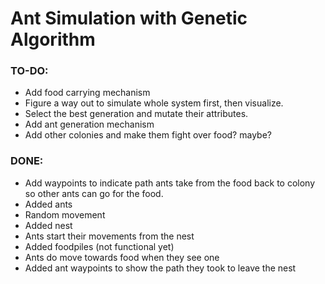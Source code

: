 # Ant Simulation with Genetic Algorithm


### TO-DO:
- Add food carrying mechanism
- Figure a way out to simulate whole system first, then visualize.
- Select the best generation and mutate their attributes.
- Add ant generation mechanism
- Add other colonies and make them fight over food? maybe?

### DONE:

- Add waypoints to indicate path ants take from the food back to colony so other ants can go for the food.
- Added ants
- Random movement
- Added nest
- Ants start their movements from the nest
- Added foodpiles (not functional yet)
- Ants do move towards food when they see one
- Added ant waypoints to show the path they took to leave the nest 